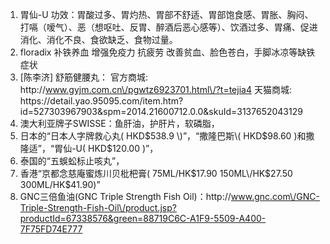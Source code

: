 1. 胃仙-U
  功效：胃酸过多、胃灼热、胃部不舒适、胃部饱食感、胃胀、胸闷、打嗝（嗳气）、恶（想呕吐、反胃、醉酒后恶心感等）、饮酒过多、胃痛、促进消化、消化不良、食欲缺乏、食物过量。 
2. floradix
  补铁养血 增强免疫力 抗疲劳 改善贫血、脸色苍白，手脚冰凉等缺铁症状
3. \[陈李济\] 舒筋健腰丸：
  官方商城: http:\/\/www.gyjm.com.cn\/pgwtz6923701.html\/?t=tejia4
  天猫商城: https:\/\/detail.yao.95095.com\/item.htm?id=527303967903&spm=2014.21600712.0.0&skuId=3137652043129
4. 澳大利亚牌子SWISSE：鱼肝油，护肝片，软磷脂，
5. 日本的“日本人字牌救心丸\( HKD$538.9 \)”，“撒隆巴斯\( HKD$98.60 \)和撒隆适”，“胃仙-U\( HKD$120.00 \)”，
6. 泰国的“五蜈蚣标止咳丸”，
7. 香港“京都念慈庵蜜炼川贝枇杷膏\( 75ML\/HK$17.90  150ML\/HK$27.50  300ML\/HK$41.90\)”
8. GNC三倍鱼油\(GNC Triple Strength Fish Oil\)：http:\/\/www.gnc.com\/GNC-Triple-Strength-Fish-Oil\/product.jsp?productId=67338576&green=88719C6C-A1F9-5509-A400-7F75FD74E777

